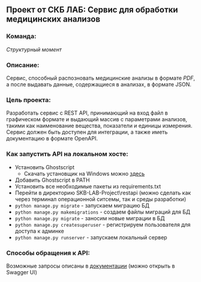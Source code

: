 ## Проект от СКБ ЛАБ: Сервис для обработки медицинских анализов

### Команда:
  *Структурный момент*

### Описание:
  Сервис, способный распозновать медицинские анализы в формате *PDF*, а после выдавать данные, содержащиеся в анализах, в формате JSON.
  
### Цель проекта:
  Разработать сервис с REST API, принимающий на вход файл в графическом формате и выдающий массив с параметрами анализов, такими как наименование вещества, показатели и единицы измерения. Сервис должен быть доступен для интеграции, а также иметь документацию в формате OpenAPI.

### Как запустить API на локальном хосте:
  - Установить Ghostscript
    - Cкачать установщик на Windows можно [здесь](https://ghostscript.com/releases/gsdnld.html)
  - Добавить Ghostscript в PATH
  - Установить все необходимые пакеты из requirements.txt
  - Перейти в директорию SKB-LAB-Project\restapi (можно сделать как через терминал операционной ситсемы, так и среды разработки)
  - `python manage.py migrate` - запускаем миграцию БД
  - `python manage.py makemigrations` - создаем файлы миграций для БД
  - `python manage.py migrate` - заносим новые миграции в БД
  - `python manage.py createsuperuser` - регистрируем пользователя для доступа к админке
  - `python manage.py runserver` - запускаем локальный сервер

### Способы обращения к API:
  Возможные запросы описаны в [документации](openapi.yaml) (можно открыть в Swagger UI)